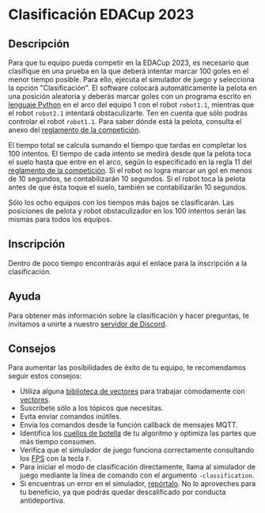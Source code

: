 # Clasificación EDACup 2023 

## Descripción

Para que tu equipo pueda competir en la EDACup 2023, es necesario que clasifique en una prueba en la que deberá intentar marcar 100 goles en el menor tiempo posible. Para ello, ejecuta el simulador de juego y selecciona la opción "Clasificación". El software colocará automáticamente la pelota en una posición aleatoria y deberás marcar goles con un programa escrito en [lenguaje Python](https://www.python.org/) en el arco del equipo 1 con el robot `robot1.1`, mientras que el robot `robot2.1` intentará obstaculizarte. Ten en cuenta que sólo podrás controlar el robot `robot1.1`. Para saber dónde está la pelota, consulta el anexo del [reglamento de la competición](REGLAMENTO.md).

El tiempo total se calcula sumando el tiempo que tardas en completar los 100 intentos. El tiempo de cada intento se medirá desde que la pelota toca el suelo hasta que entre en el arco, según lo especificado en la regla 11 del [reglamento de la competición](REGLAMENTO.md). Si el robot no logra marcar un gol en menos de 10 segundos, se contabilizarán 10 segundos. Si el robot toca la pelota antes de que ésta toque el suelo, también se contabilizarán 10 segundos.

Sólo los ocho equipos con los tiempos más bajos se clasificarán. Las posiciones de pelota y robot obstaculizador en los 100 intentos serán las mismas para todos los equipos.

## Inscripción

Dentro de poco tiempo encontrarás aquí el enlace para la inscripción a la clasificación.

## Ayuda

Para obtener más información sobre la clasificación y hacer preguntas, te invitamos a unirte a nuestro [servidor de Discord](https://discord.gg/RAwJQxQyW2).

## Consejos

Para aumentar las posibilidades de éxito de tu equipo, te recomendamos seguir estos consejos:

* Utiliza alguna [biblioteca de vectores](https://pypi.org/search/?q=vector) para trabajar cómodamente con [vectores](https://es.wikipedia.org/wiki/Vector).
* Suscríbete sólo a los tópicos que necesitas.
* Evita enviar comandos inútiles.
* Envía los comandos desde la función callback de mensajes MQTT.
* Identifica los [cuellos de botella](https://es.wikipedia.org/wiki/Cuello_de_botella) de tu algoritmo y optimiza las partes que más tiempo consumen.
* Verifica que el simulador de juego funciona correctamente consultando los [FPS](https://es.wikipedia.org/wiki/Fotogramas_por_segundo) con la tecla `F`.
* Para iniciar el modo de clasificación directamente, llama al simulador de juego mediante la línea de comando con el argumento `-classification`.
* Si encuentras un error en el simulador, [repórtalo](https://github.com/mressl/edacup2023/issues). No lo aproveches para tu beneficio, ya que podrás quedar descalificado por conducta antideportiva.
